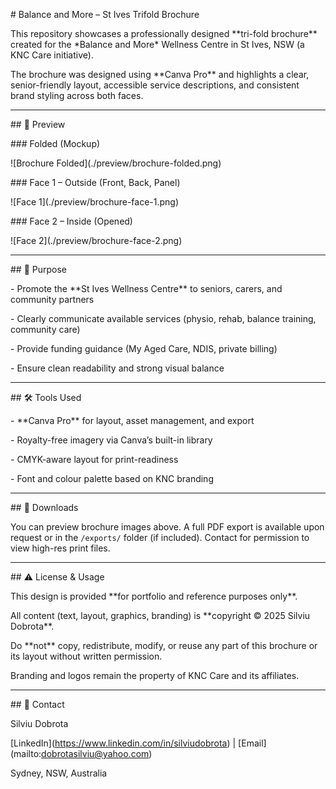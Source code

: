 \# Balance and More – St Ives Trifold Brochure



This repository showcases a professionally designed \*\*tri-fold brochure\*\* created for the \*Balance and More\* Wellness Centre in St Ives, NSW (a KNC Care initiative).



The brochure was designed using \*\*Canva Pro\*\* and highlights a clear, senior-friendly layout, accessible service descriptions, and consistent brand styling across both faces.



---



\## 📸 Preview



\### Folded (Mockup)

!\[Brochure Folded](./preview/brochure-folded.png)



\### Face 1 – Outside (Front, Back, Panel)

!\[Face 1](./preview/brochure-face-1.png)



\### Face 2 – Inside (Opened)

!\[Face 2](./preview/brochure-face-2.png)

---



\## 🎯 Purpose



\- Promote the \*\*St Ives Wellness Centre\*\* to seniors, carers, and community partners

\- Clearly communicate available services (physio, rehab, balance training, community care)

\- Provide funding guidance (My Aged Care, NDIS, private billing)

\- Ensure clean readability and strong visual balance



---



\## 🛠️ Tools Used



\- \*\*Canva Pro\*\* for layout, asset management, and export

\- Royalty-free imagery via Canva’s built-in library

\- CMYK-aware layout for print-readiness

\- Font and colour palette based on KNC branding



---



\## 📄 Downloads



You can preview brochure images above. A full PDF export is available upon request or in the `/exports/` folder (if included). Contact for permission to view high-res print files.



---



\## ⚠️ License \& Usage



This design is provided \*\*for portfolio and reference purposes only\*\*.



All content (text, layout, graphics, branding) is \*\*copyright © 2025 Silviu Dobrota\*\*.  

Do \*\*not\*\* copy, redistribute, modify, or reuse any part of this brochure or its layout without written permission.  

Branding and logos remain the property of KNC Care and its affiliates.



---



\## 🙋 Contact



Silviu Dobrota  

\[LinkedIn](https://www.linkedin.com/in/silviudobrota) | \[Email](mailto:dobrotasilviu@yahoo.com)  

Sydney, NSW, Australia



